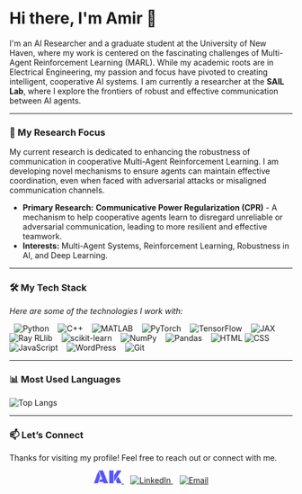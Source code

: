 # Hi there, I'm Amir 👋

I'm an AI Researcher and a graduate student at the University of New Haven, where my work is centered on the fascinating challenges of Multi-Agent Reinforcement Learning (MARL). While my academic roots are in Electrical Engineering, my passion and focus have pivoted to creating intelligent, cooperative AI systems. I am currently a researcher at the **SAIL Lab**, where I explore the frontiers of robust and effective communication between AI agents.

---

### 🧠 My Research Focus
My current research is dedicated to enhancing the robustness of communication in cooperative Multi-Agent Reinforcement Learning. I am developing novel mechanisms to ensure agents can maintain effective coordination, even when faced with adversarial attacks or misaligned communication channels.

-   **Primary Research:** **Communicative Power Regularization (CPR)** - A mechanism to help cooperative agents learn to disregard unreliable or adversarial communication, leading to more resilient and effective teamwork.
-   **Interests:** Multi-Agent Systems, Reinforcement Learning, Robustness in AI, and Deep Learning.

---

### 🛠️ My Tech Stack
*Here are some of the technologies I work with:*

<p align="left">
  <a href="https://www.python.org" target="_blank" rel="noreferrer" style="text-decoration: none;"> <img src="https://img.shields.io/badge/Python-3776AB?style=for-the-badge&logo=python&logoColor=white" alt="Python" style="margin-right: 4px;"/> </a>
  <img src="https://img.shields.io/badge/C%2B%2B-00599C?style=for-the-badge&logo=c%2B%2B&logoColor=white" alt="C++" style="margin-right: 4px;"/>
  <a href="https://www.mathworks.com/products/matlab.html" target="_blank" rel="noreferrer" style="text-decoration: none;"> <img src="https://img.shields.io/badge/MATLAB-0076A8?style=for-the-badge&logo=mathworks&logoColor=white" alt="MATLAB" style="margin-right: 4px;"/> </a>
  <a href="https://pytorch.org/" target="_blank" rel="noreferrer" style="text-decoration: none;"> <img src="https://img.shields.io/badge/PyTorch-EE4C2C?style=for-the-badge&logo=pytorch&logoColor=white" alt="PyTorch" style="margin-right: 4px;"/> </a>
  <a href="https://www.tensorflow.org" target="_blank" rel="noreferrer" style="text-decoration: none;"> <img src="https://img.shields.io/badge/TensorFlow-FF6F00?style=for-the-badge&logo=tensorflow&logoColor=white" alt="TensorFlow" style="margin-right: 4px;"/> </a>
  <a href="https://jax.readthedocs.io/en/latest/" target="_blank" rel="noreferrer" style="text-decoration: none;"> <img src="https://img.shields.io/badge/JAX-F7931E?style=for-the-badge&logo=jax&logoColor=white" alt="JAX" style="margin-right: 4px;"/> </a>
  <a href="https://docs.ray.io/en/latest/rllib/index.html" target="_blank" rel="noreferrer" style="text-decoration: none;"> <img src="https://img.shields.io/badge/Ray%20RLlib-0073E6?style=for-the-badge&logo=ray&logoColor=white" alt="Ray RLlib" style="margin-right: 4px;"/> </a>
  <a href="https://scikit-learn.org/" target="_blank" rel="noreferrer" style="text-decoration: none;"> <img src="https://img.shields.io/badge/scikit_learn-F7931E?style=for-the-badge&logo=scikit-learn&logoColor=white" alt="scikit-learn" style="margin-right: 4px;"/> </a>
  <a href="https://numpy.org/" target="_blank" rel="noreferrer" style="text-decoration: none;"> <img src="https://img.shields.io/badge/NumPy-013243?style=for-the-badge&logo=numpy&logoColor=white" alt="NumPy" style="margin-right: 4px;"/> </a>
  <a href="https://pandas.pydata.org/" target="_blank" rel="noreferrer" style="text-decoration: none;"> <img src="https://img.shields.io/badge/Pandas-150458?style=for-the-badge&logo=pandas&logoColor=white" alt="Pandas" style="margin-right: 4px;"/> </a>
  <img src="https://img.shields.io/badge/HTML-E34F26?style=for-the-badge&logo=html5&logoColor=white" alt="HTML" style="margin-right: px;"/>
  <img src="https://img.shields.io/badge/CSS-1572B6?style=for-the-badge&logo=css&logoColor=white" alt="CSS" style="margin-right: 4px;"/>
  <img src="https://img.shields.io/badge/JavaScript-F7DF1E?style=for-the-badge&logo=javascript&logoColor=black" alt="JavaScript" style="margin-right: 4px;"/>
  <a href="https://wordpress.com/" target="_blank" rel="noreferrer" style="text-decoration: none;"> <img src="https://img.shields.io/badge/WordPress-21759B?style=for-the-badge&logo=wordpress&logoColor=white" alt="WordPress" style="margin-right: 4px;"/> </a>
  <a href="https://git-scm.com/" target="_blank" rel="noreferrer" style="text-decoration: none;"> <img src="https://img.shields.io/badge/GIT-E44C30?style=for-the-badge&logo=git&logoColor=white" alt="Git" style="margin-right: 4px;"/> </a>
</p>

---

### 📊 Most Used Languages

![Top Langs](https://github-readme-stats.vercel.app/api/top-langs/?username=Amir-ka&layout=compact&theme=radical&hide_border=true)

---

### 📫 Let’s Connect
Thanks for visiting my profile! Feel free to reach out or connect with me.
<p align="center">
  <a href="https://amir-ka.github.io/" target="_blank">
    <img src="https://github.com/Amir-ka/amir-ka/blob/main/Website.png" alt="Amirhossein Karimi Logo" width="50"/>
  </a>
  &nbsp;&nbsp;
  <a href="https://www.linkedin.com/in/amirhosseinkarimi24/" target="_blank">
    <img src="https://raw.githubusercontent.com/rahuldkjain/github-profile-readme-generator/master/src/images/icons/Social/linked-in-alt.svg" alt="LinkedIn" height="30" width="30"/>
  </a>
  &nbsp;&nbsp;
  <a href="mailto:akari9@unh.newhaven.edu">
    <img src="https://img.shields.io/badge/Email-D14836?style=for-the-badge&logo=gmail&logoColor=white" alt="Email"/>
  </a>
</p>


